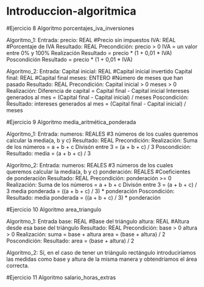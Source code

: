 # Introduccion-algoritmica

#Ejercicio 8
Algoritmo porcentajes_iva_inversiones

Algoritmo_1:
Entrada:
  precio: REAL #Precio sin impuestos
  IVA: REAL #Porcentaje de IVA
Resultado: REAL
Precondición:
  precio > 0
  IVA = un valor entre 0% y 100%
Realización
  Resultado = precio * (1 + 0,01 * IVA)
Poscondición
  Resultado = precio * (1 + 0,01 * IVA)
  
Algoritmo_2:
Entrada:
  Capital inicial: REAL #Capital inicial invertido
  Capital final: REAL #Capital final
  meses: ENTERO #Número de meses que han pasado
Resultado: REAL
Precondición:
  Capital inicial > 0
  meses > 0
Realización:
  Diferencia de capital = Capital final - Capital inicial
  Intereses generados al mes = (Capital final - Capital inicial) / meses
Poscondición:
  Resultado: intereses generados al mes = (Capital final - Capital inicial) / meses
  
 
 
 
#Ejercicio 9
Algoritmo media_aritmética_ponderada

Algoritmo_1:
Entrada:
  numeros: REALES #3 números de los cuales queremos calcular la media(a, b y c)
Resultado: REAL
Precondición:
Realización:
  Suma de los números = a + b + c
  Divisón entre 3 = (a + b + c) / 3
Poscondición:
  Resultado: media = (a + b + c) / 3
  
Algoritmo_2:
Entrada:
  numeros: REALES #3 números de los cuales queremos calcular la media(a, b y c)
  ponderación: REALES #Coeficientes de ponderación
Resultado: REAL
Precondición:
  ponderación >= 0
Realización:
  Suma de los números = a + b + c
  Divisón entre 3 = (a + b + c) / 3
  media ponderada = ((a + b + c) / 3) * ponderación
Poscondición:
  Resultado: media ponderada = ((a + b + c) / 3) * ponderación
  
  
  
  
#Ejercicio 10
Algoritmo area_triangulo

Algoritmo_1:
Entrada
  base: REAL #Base del triángulo
  altura: REAL #Altura desde esa base del triángulo
Resultado: REAL
Precondición:
  base > 0
  altura > 0
Realización:
  suma = base + altura
  area = (base + altura) / 2
Poscondición:
  Resultado: area = (base + altura) / 2
  
Algoritmo_2:
Sí, en el caso de tener un triángulo rectángulo introduciríamos las medidas como base y altura de la misma manera y obtendríamos el área correcta.




#Ejercicio 11
Algoritmo salario_horas_extras

  
  
  
